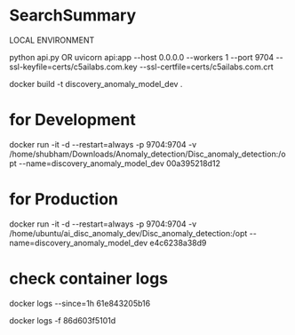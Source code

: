 # SearchSummary
LOCAL ENVIRONMENT

python api.py
OR
uvicorn api:app --host 0.0.0.0 --workers 1 --port 9704 --ssl-keyfile=certs/c5ailabs.com.key --ssl-certfile=certs/c5ailabs.com.crt

docker build -t discovery_anomaly_model_dev .


# for Development

docker run -it -d --restart=always -p 9704:9704 -v /home/shubham/Downloads/Anomaly_detection/Disc_anomaly_detection:/opt --name=discovery_anomaly_model_dev 00a395218d12

# for Production 

docker run -it -d --restart=always -p 9704:9704 -v /home/ubuntu/ai_disc_anomaly_dev/Disc_anomaly_detection:/opt --name=discovery_anomaly_model_dev e4c6238a38d9

# check container logs
docker logs --since=1h 61e843205b16

docker logs -f 86d603f5101d
